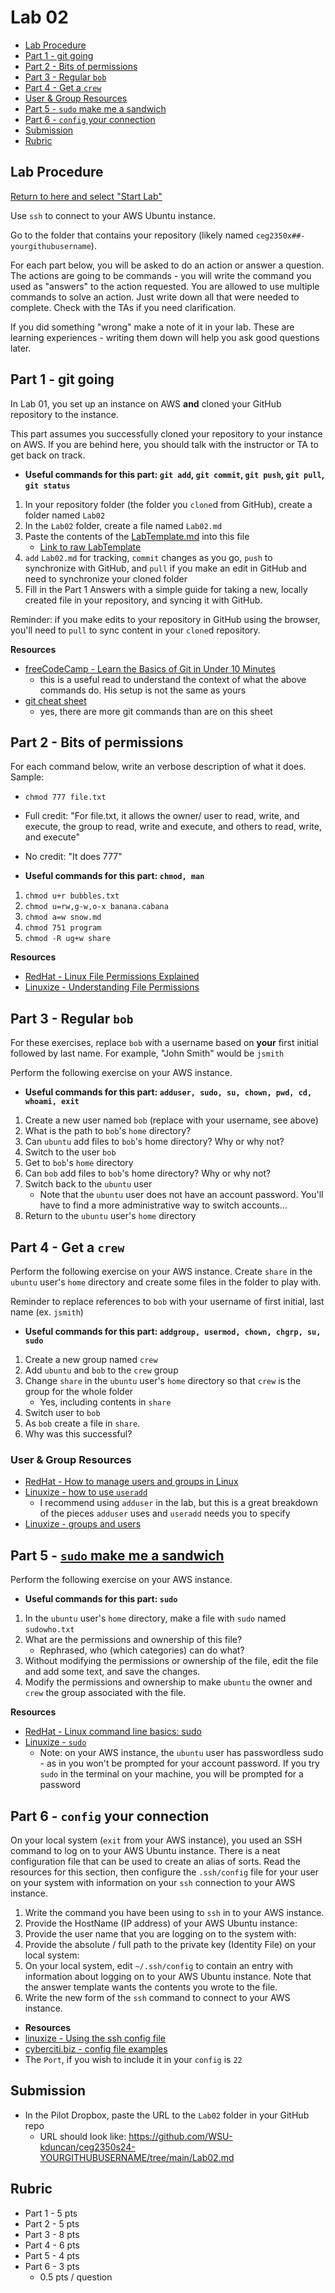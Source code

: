 # Lab 02

- [Lab Procedure](#Lab-Procedure)
- [Part 1 - git going](#part-1---git-going)
- [Part 2 - Bits of permissions](#part-2---bits-of-permissions)
- [Part 3 - Regular `bob`](#part-3---regular-bob)
- [Part 4 - Get a `crew`](#part-4---get-a-crew)
- [User & Group Resources](#user--group-resources)
- [Part 5 - `sudo` make me a sandwich](#part-5---sudo-make-me-a-sandwich)
- [Part 6 - `config` your connection](#part-6---config-your-connection)
- [Submission](#Submission)
- [Rubric](#Rubric)

## Lab Procedure

[Return to here and select "Start Lab"](https://awsacademy.instructure.com/courses/68834/modules/items/6128516)

Use `ssh` to connect to your AWS Ubuntu instance.

Go to the folder that contains your repository (likely named `ceg2350x##-yourgithubusername`).

For each part below, you will be asked to do an action or answer a question. The actions are going to be commands - you will write the command you used as "answers" to the action requested. You are allowed to use multiple commands to solve an action. Just write down all that were needed to complete. Check with the TAs if you need clarification.

If you did something "wrong" make a note of it in your lab. These are learning experiences - writing them down will help you ask good questions later.

## Part 1 - git going

In Lab 01, you set up an instance on AWS **and** cloned your GitHub repository to the instance.

This part assumes you successfully cloned your repository to your instance on AWS. If you are behind here, you should talk with the instructor or TA to get back on track.

- **Useful commands for this part: `git add`, `git commit`, `git push`, `git pull`, `git status`**

1. In your repository folder (the folder you `clone`d from GitHub), create a folder named `Lab02`
2. In the `Lab02` folder, create a file named `Lab02.md`
3. Paste the contents of the [LabTemplate.md](LabTemplate.md) into this file
   - [Link to raw LabTemplate](https://raw.githubusercontent.com/pattonsgirl/CEG2350/main/Labs/Lab02/LabTemplate.md)
4. `add` `Lab02.md` for tracking, `commit` changes as you go, `push` to synchronize with GitHub, and `pull` if you make an edit in GitHub and need to synchronize your cloned folder
5. Fill in the Part 1 Answers with a simple guide for taking a new, locally created file in your repository, and syncing it with GitHub.

Reminder: if you make edits to your repository in GitHub using the browser, you'll need to `pull` to sync content in your `clone`d repository.

**Resources**
- [freeCodeCamp - Learn the Basics of Git in Under 10 Minutes](https://www.freecodecamp.org/news/learn-the-basics-of-git-in-under-10-minutes-da548267cc91/)
   - this is a useful read to understand the context of what the above commands do.  His setup is not the same as yours
- [git cheat sheet](https://rogerdudler.github.io/git-guide/files/git_cheat_sheet.pdf)
   - yes, there are more git commands than are on this sheet 

## Part 2 - Bits of permissions

For each command below, write an verbose description of what it does. 
Sample:
   - `chmod 777 file.txt`
   - Full credit: "For file.txt, it allows the owner/ user to read, write, and execute, the group to read, write and execute, and others to read, write, and execute"
   - No credit: "It does 777"

- **Useful commands for this part: `chmod, man`**

1. `chmod u+r bubbles.txt`
2. `chmod u=rw,g-w,o-x banana.cabana`
3. `chmod a=w snow.md`
4. `chmod 751 program`
5. `chmod -R ug+w share`

**Resources**
- [RedHat - Linux File Permissions Explained](https://www.redhat.com/sysadmin/linux-file-permissions-explained)
- [Linuxize - Understanding File Permissions](https://linuxize.com/post/understanding-linux-file-permissions/)

## Part 3 - Regular `bob`

For these exercises, replace `bob` with a username based on **your** first initial followed by last name.  For example, "John Smith" would be `jsmith`

Perform the following exercise on your AWS instance.  

- **Useful commands for this part: `adduser, sudo, su, chown, pwd, cd, whoami, exit`**

1. Create a new user named `bob` (replace with your username, see above)
2. What is the path to `bob`'s `home` directory?
3. Can `ubuntu` add files to `bob`'s home directory? Why or why not?
4. Switch to the user `bob`
5. Get to `bob`'s `home` directory
6. Can `bob` add files to `bob`'s home directory? Why or why not?
7. Switch back to the `ubuntu` user
   - Note that the `ubuntu` user does not have an account password.  You'll have to find a more administrative way to switch accounts...
8. Return to the `ubuntu` user's `home` directory

## Part 4 - Get a `crew`

Perform the following exercise on your AWS instance. Create `share` in the `ubuntu` user's `home` directory and create some files in the folder to play with.

Reminder to replace references to `bob` with your username of first initial, last name (ex. `jsmith`)

- **Useful commands for this part: `addgroup, usermod, chown, chgrp, su, sudo`**

1. Create a new group named `crew`
2. Add `ubuntu` and `bob` to the `crew` group
3. Change `share` in the `ubuntu` user's `home` directory so that `crew` is the group for the whole folder
   - Yes, including contents in `share`
4. Switch user to `bob`
5. As `bob` create a file in `share`.
6. Why was this successful?

### User & Group Resources

- [RedHat - How to manage users and groups in Linux](https://www.redhat.com/sysadmin/linux-user-group-management)
- [Linuxize - how to use `useradd`](https://linuxize.com/post/how-to-create-users-in-linux-using-the-useradd-command/)
   - I recommend using `adduser` in the lab, but this is a great breakdown of the pieces `adduser` uses and `useradd` needs you to specify
- [Linuxize - groups and users](https://linuxize.com/post/how-to-add-user-to-group-in-linux/)

## Part 5 - [`sudo` make me a sandwich](https://xkcd.com/149/)

Perform the following exercise on your AWS instance.

- **Useful commands for this part: `sudo`**

1. In the `ubuntu` user's `home` directory, make a file with `sudo` named `sudowho.txt`
2. What are the permissions and ownership of this file?
   - Rephrased, who (which categories) can do what?
3. Without modifying the permissions or ownership of the file, edit the file and add some text, and save the changes.
4. Modify the permissions and ownership to make `ubuntu` the owner and `crew` the group associated with the file.

**Resources**
- [RedHat - Linux command line basics: sudo](https://www.redhat.com/sysadmin/sudo)
- [Linuxize - `sudo`](https://linuxize.com/post/sudo-command-in-linux/)
   - Note: on your AWS instance, the `ubuntu` user has passwordless sudo - as in you won't be prompted for your account password.  If you try `sudo` in the terminal on your machine, you will be prompted for a password


## Part 6 - `config` your connection

On your local system (`exit` from your AWS instance), you used an SSH command to log on to your AWS Ubuntu instance. There is a neat configuration file that can be used to create an alias of sorts. Read the resources for this section, then configure the `.ssh/config` file for your user on your system with information on your `ssh` connection to your AWS instance.

1. Write the command you have been using to `ssh` in to your AWS instance.
2. Provide the HostName (IP address) of your AWS Ubuntu instance:
3. Provide the user name that you are logging on to the system with:
4. Provide the absolute / full path to the private key (Identity File) on your local system:
5. On your local system, edit `~/.ssh/config` to contain an entry with information about logging on to your AWS Ubuntu instance.  Note that the answer template wants the contents you wrote to the file.
6. Write the new form of the `ssh` command to connect to your AWS instance.

- **Resources**
- [linuxize - Using the ssh config file](https://linuxize.com/post/using-the-ssh-config-file/)
- [cyberciti.biz - config file examples](https://www.cyberciti.biz/faq/create-ssh-config-file-on-linux-unix/)
- The `Port`, if you wish to include it in your `config` is `22`

## Submission

- In the Pilot Dropbox, paste the URL to the `Lab02` folder in your GitHub repo
  - URL should look like: https://github.com/WSU-kduncan/ceg2350s24-YOURGITHUBUSERNAME/tree/main/Lab02.md

## Rubric

- Part 1 - 5 pts
- Part 2 - 5 pts
- Part 3 - 8 pts
- Part 4 - 6 pts
- Part 5 - 4 pts
- Part 6 - 3 pts
  - 0.5 pts / question
